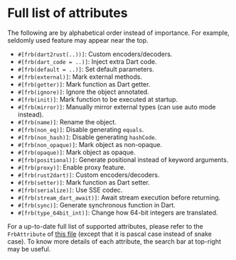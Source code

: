 # Full list of attributes

The following are by alphabetical order instead of importance.
For example, seldomly used feature may appear near the top.

* `#[frb(dart2rust(..))]`: Custom encoders/decoders.
* `#[frb(dart_code = ..)]`: Inject extra Dart code.
* `#[frb(default = ..)]`: Set default parameters.
* `#[frb(external)]`: Mark external methods.
* `#[frb(getter)]`: Mark function as Dart getter.
* `#[frb(ignore)]`: Ignore the object annotated.
* `#[frb(init)]`: Mark function to be executed at startup.
* `#[frb(mirror)]`: Manually mirror external types (can use auto mode instead).
* `#[frb(name)]`: Rename the object.
* `#[frb(non_eq)]`: Disable generating `equals`.
* `#[frb(non_hash)]`: Disable generating `hashCode`.
* `#[frb(non_opaque)]`: Mark object as non-opaque.
* `#[frb(opaque)]`: Mark object as opaque.
* `#[frb(positional)]`: Generate positional instead of keyword arguments.
* `#[frb(proxy)]`: Enable proxy feature.
* `#[frb(rust2dart)]`: Custom encoders/decoders.
* `#[frb(setter)]`: Mark function as Dart setter.
* `#[frb(serialize)]`: Use SSE codec.
* `#[frb(stream_dart_await)]`: Await stream execution before returning.
* `#[frb(sync)]`: Generate synchronous function in Dart.
* `#[frb(type_64bit_int)]`: Change how 64-bit integers are translated.

For a up-to-date full list of supported attributes, please refer to the `FrbAttribute`
of [this file](https://github.com/fzyzcjy/flutter_rust_bridge/blob/master/frb_codegen/src/library/codegen/parser/mir/parser/attribute.rs)
(except that it is pascal case instead of snake case).
To know more details of each attribute, the search bar at top-right may be useful.

